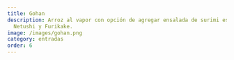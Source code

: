 ```yaml
---
title: Gohan
description: Arroz al vapor con opción de agregar ensalada de surimi estilo
  Netushi y Furikake.
image: /images/gohan.png
category: entradas
order: 6
---
```

